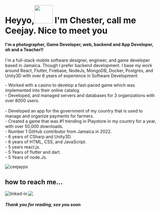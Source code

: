 
# Heyyo,<img src="https://raw.githubusercontent.com/iampavangandhi/iampavangandhi/master/gifs/Hi.gif" width="60px" height='60px'>  I'm Chester,   call me Ceejay.  Nice to meet you 



#### I'm a photographer, Game Developer, web, backend and App Developer, oh and a Teacher!!
I'm a full-stack mobile software designer, engineer, and game developer based in Jamaica.
Though I prefer backend development.
I base my work around React, Flutter, Firebase, NodeJs, MongoDB, Docker, Postgres, and Unity3D with over 6 years of experience in Software Development

- Worked with a casino to develop a fast-paced game which was implemented into their online catalog <br>
- Developed, and managed servers and databases for 3 organizations with over 8000 users.<br><br>
- Developed an app for the government of my country that is used to manage and organize payments for farmers.<br>
- Created a game that was #1 trending in Playstore in my country for a year, with over 50,000 downloads.<br>
- Number 1 GitHub contributor from Jamaica in 2022.<br>
- 6 years of CSharp and Unity3D.<br>
- 6 years of HTML, CSS, and JavaScript.<br>
- 5 years react.js.<br>
- 5 Years of flutter and dart.<br>
- 5 Years of node.Js.<br>

<!-- 🔭 I’m currently working on mastering app Development.

- 🌱 currently learning raw nodejs and asp.net.
- 👯 I’m looking to collaborate on a lot of apps and game projects.
- 🤔 I’m looking for help with making food later, nah am kidding, looking forward to eating it.
- 💬 Ask me about life in Jamaica as a programmer.
- 🥅 2022 Goals: Contribute more to Open Source projects and create my own-->



<p align="left"> <img src="https://komarev.com/ghpvc/?username=ceejayps&label=Profile%20views&color=0e75b6&style=flat" alt="ceejayps" /> </p>
<p align="left">
</p>

<!---

### 📊 Stats

<img src="https://github-readme-stats.vercel.app/api?username=ceejayps&include_all_commits=true&show_icons=true&theme=github_dark&hide_border=true" alt="chester's github stats" width="48%" align="right" >
<img src="https://github-readme-streak-stats.herokuapp.com/?user=ceejayps&theme=tokyonight&hide_border=true" alt="chester's github streak" width="48%" >

---

<!--p align="center">
  <img src="https://github.com/ritik307/ritik307/raw/output/github-contribution-grid-snake.svg" alt="snake"></center>
</p>

---

<h3 align="left">Languages and Tools:</h3>
<p align="left"> <a href="https://www.w3schools.com/cs/" target="_blank" rel="noreferrer"> <img src="https://raw.githubusercontent.com/devicons/devicon/master/icons/csharp/csharp-original.svg" alt="csharp" width="40" height="40"/> </a> <a href="https://www.w3schools.com/css/" target="_blank" rel="noreferrer"> <img src="https://raw.githubusercontent.com/devicons/devicon/master/icons/css3/css3-original-wordmark.svg" alt="css3" width="40" height="40"/> </a> <a href="https://dart.dev" target="_blank" rel="noreferrer"> <img src="https://www.vectorlogo.zone/logos/dartlang/dartlang-icon.svg" alt="dart" width="40" height="40"/> </a> <a href="https://expressjs.com" target="_blank" rel="noreferrer"> <img src="https://raw.githubusercontent.com/devicons/devicon/master/icons/express/express-original-wordmark.svg" alt="express" width="40" height="40"/> </a> <a href="https://firebase.google.com/" target="_blank" rel="noreferrer"> <img src="https://www.vectorlogo.zone/logos/firebase/firebase-icon.svg" alt="firebase" width="40" height="40"/> </a> <a href="https://flutter.dev" target="_blank" rel="noreferrer"> <img src="https://www.vectorlogo.zone/logos/flutterio/flutterio-icon.svg" alt="flutter" width="40" height="40"/> </a> <a href="https://git-scm.com/" target="_blank" rel="noreferrer"> </a> <a href="https://heroku.com" target="_blank" rel="noreferrer"> <img src="https://www.vectorlogo.zone/logos/heroku/heroku-icon.svg" alt="heroku" width="40" height="40"/> </a> <a href="https://www.w3.org/html/" target="_blank" rel="noreferrer"> <img src="https://raw.githubusercontent.com/devicons/devicon/master/icons/html5/html5-original-wordmark.svg" alt="html5" width="40" height="40"/> </a> <a href="https://www.adobe.com/in/products/illustrator.html" target="_blank" rel="noreferrer">  </a> <a href="https://developer.mozilla.org/en-US/docs/Web/JavaScript" target="_blank" rel="noreferrer"> <img src="https://raw.githubusercontent.com/devicons/devicon/master/icons/javascript/javascript-original.svg" alt="javascript" width="40" height="40"/> </a> <a href="https://www.mongodb.com/" target="_blank" rel="noreferrer"> <img src="https://raw.githubusercontent.com/devicons/devicon/master/icons/mongodb/mongodb-original-wordmark.svg" alt="mongodb" width="40" height="40"/> </a> <a href="https://www.mysql.com/" target="_blank" rel="noreferrer"> <img src="https://raw.githubusercontent.com/devicons/devicon/master/icons/mysql/mysql-original-wordmark.svg" alt="mysql" width="40" height="40"/> </a> <a href="https://nodejs.org" target="_blank" rel="noreferrer"> <img src="https://raw.githubusercontent.com/devicons/devicon/master/icons/nodejs/nodejs-original-wordmark.svg" alt="nodejs" width="40" height="40"/> </a> <a href="https://www.photoshop.com/en" target="_blank" rel="noreferrer">  </a> <a href="https://www.php.net" target="_blank" rel="noreferrer"> <img src="https://raw.githubusercontent.com/devicons/devicon/master/icons/php/php-original.svg" alt="php" width="40" height="40"/> </a>  <a href="https://unity.com/" target="_blank" rel="noreferrer"> <img src="https://www.vectorlogo.zone/logos/unity3d/unity3d-icon.svg" alt="unity" width="40" height="40"/> </a> <a href="https://www.adobe.com/products/xd.html" target="_blank" rel="noreferrer" > 
  
  
  
  
<p><img align="left" src="https://github-readme-stats.vercel.app/api/top-langs?username=ceejayps&show_icons=true&locale=en&layout=compact" alt="ceejayps" /></p>

<!--p>&nbsp;<img align="center" src="https://github-readme-stats.vercel.app/api?username=ceejayps&show_icons=true&locale=en" alt="ceejayps" /></p-->

 ## how to reach me...
<a href="https://www.linkedin.com/in/chester-johnson/"><img src="https://img.shields.io/badge/LinkedIn-000000?style=for-the-badge&logo=linkedin&logoColor=white" /></a> 
[<img align="left" alt="linked-in" src="https://img.shields.io/badge/🌐  ceejayps.com-000000?style=for-the-badge&logo=Globe&logoColor=blue" />](http://ceejayps.com/)
</br>

##### Thank you for reading, see you soon <img src = "https://media2.giphy.com/media/QssGEmpkyEOhBCb7e1/giphy.gif?cid=ecf05e47a0n3gi1bfqntqmob8g9aid1oyj2wr3ds3mg700bl&rid=giphy.gif"  height='12'>

